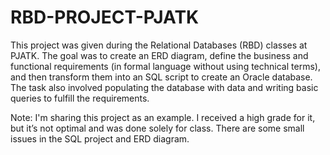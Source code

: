 # RBD-PROJECT-PJATK

This project was given during the Relational Databases (RBD) classes at PJATK. The goal was to create an ERD diagram, define the business and functional requirements (in formal language without using technical terms), and then transform them into an SQL script to create an Oracle database. The task also involved populating the database with data and writing basic queries to fulfill the requirements.

Note: I'm sharing this project as an example. I received a high grade for it, but it’s not optimal and was done solely for class. There are some small issues in the SQL project and ERD diagram.


